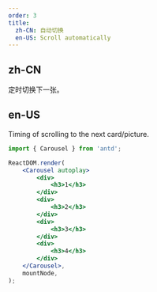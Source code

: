 ```yaml
---
order: 3
title:
  zh-CN: 自动切换
  en-US: Scroll automatically
---
```


## zh-CN

定时切换下一张。

## en-US

Timing of scrolling to the next card/picture.

```jsx
import { Carousel } from 'antd';

ReactDOM.render(
	<Carousel autoplay>
		<div>
			<h3>1</h3>
		</div>
		<div>
			<h3>2</h3>
		</div>
		<div>
			<h3>3</h3>
		</div>
		<div>
			<h3>4</h3>
		</div>
	</Carousel>,
	mountNode,
);
```
